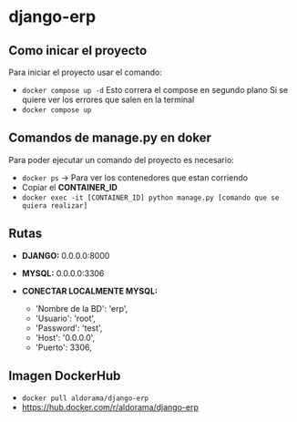 # django-erp

## Como inicar el proyecto

Para iniciar el proyecto usar el comando:
- `docker compose up -d`
Esto correra el compose en segundo plano
Si se quiere ver los errores que salen en la terminal
- `docker compose up`

## Comandos de manage.py en doker

Para poder ejecutar un comando del proyecto es necesario:
- `docker ps` -> Para ver los contenedores que estan corriendo
- Copiar el **CONTAINER_ID**
- `docker exec -it [CONTAINER_ID] python manage.py [comando que se quiera realizar]`

## Rutas
- **DJANGO:** 0.0.0.0:8000
- **MYSQL:** 0.0.0.0:3306 
- **CONECTAR LOCALMENTE MYSQL:** 

    - 'Nombre de la BD': 'erp',
    - 'Usuario': 'root',
    - 'Password': 'test',
    - 'Host': '0.0.0.0',
    - 'Puerto': 3306,

## Imagen DockerHub
- `docker pull aldorama/django-erp`
- https://hub.docker.com/r/aldorama/django-erp